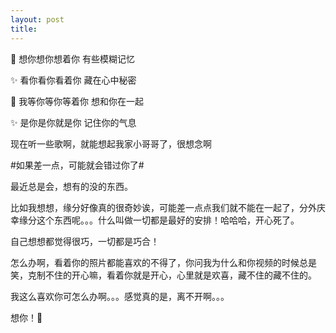 ```yaml
---
layout: post
title: 
---
```


🍬 想你想你想着你 有些模糊记忆

✨ 看你看你看着你 藏在心中秘密

🍬 我等你等你等着你 想和你在一起

✨ 是你是你就是你 记住你的气息

现在听一些歌啊，就能想起我家小哥哥了，很想念啊

#如果差一点，可能就会错过你了#

最近总是会，想有的没的东西。

比如我想想，缘分好像真的很奇妙诶，可能差一点点我们就不能在一起了，分外庆幸缘分这个东西呢。。。什么叫做一切都是最好的安排！哈哈哈，开心死了。

自己想想都觉得很巧，一切都是巧合！

怎么办啊，看着你的照片都能喜欢的不得了，你问我为什么和你视频的时候总是笑，克制不住的开心嘛，看着你就是开心，心里就是欢喜，藏不住的藏不住的。

我这么喜欢你可怎么办啊。。。感觉真的是，离不开啊。。。

想你！🙆

